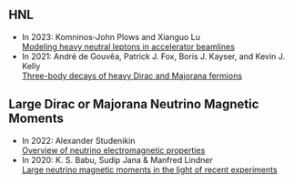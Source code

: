 ## HNL 
- In 2023: Komninos-John Plows and Xianguo Lu<br> [Modeling heavy neutral leptons in accelerator beamlines](https://journals.aps.org/prd/abstract/10.1103/PhysRevD.107.055003)
- In 2021: André de Gouvêa, Patrick J. Fox, Boris J. Kayser, and Kevin J. Kelly<br> [Three-body decays of heavy Dirac and Majorana fermions](https://journals.aps.org/prd/cited-by/10.1103/PhysRevD.104.015038/?target=_blank)


## Large Dirac or Majorana Neutrino Magnetic Moments
- In 2022: Alexander Studenikin<br> [Overview of neutrino electromagnetic properties](https://pos.sissa.it/406/057)
- In 2020: K. S. Babu, Sudip Jana & Manfred Lindner<br> <a href="https://link.springer.com/article/10.1007/JHEP10(2020)040" target="_blank"> Large neutrino magnetic moments in the light of recent experiments</a>

